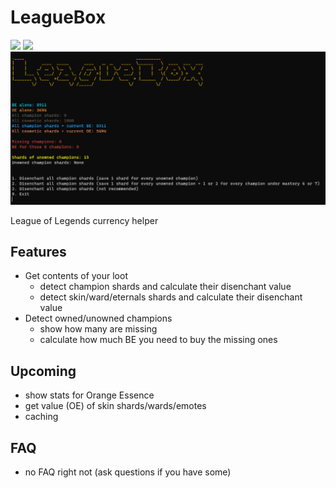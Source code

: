 # LeagueBox
![](https://img.shields.io/github/v/tag/Memetelve/LeagueBox?label=release&style=for-the-badge)
![](https://img.shields.io/github/downloads/Memetelve/LeagueBox/total?style=for-the-badge)
<img src="https://raw.githubusercontent.com/Memetelve/LeagueBox/master/img/main_screen.png" width="900" />

League of Legends currency helper

## Features
- Get contents of your loot
	- detect champion shards and calculate their disenchant value
	- detect skin/ward/eternals shards and calculate their disenchant value
- Detect owned/unowned  champions
	- show how many are missing
	- calculate how much BE you need to buy the missing ones

## Upcoming
- show stats for Orange Essence
- get value (OE) of skin shards/wards/emotes
- caching

## FAQ
- no FAQ right not (ask questions if you have some)
